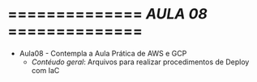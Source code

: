 # ============== *AULA 08* ==============

- Aula08 - Contempla a Aula Prática de AWS e GCP
  - *Contéudo geral*: Arquivos para realizar procedimentos de Deploy com IaC
